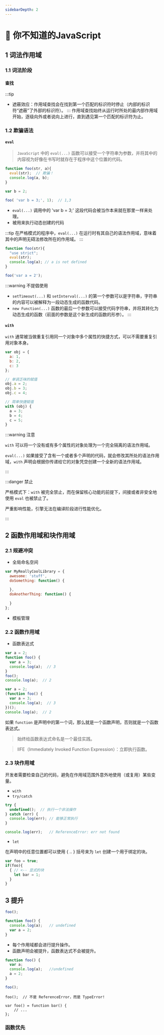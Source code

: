 ```yaml
---
sidebarDepth: 2
---
```

# 🍭 你不知道的JavaScript
## 1 词法作用域
### 1.1 词法阶段
#### 查找
:::tip
- 遮蔽效应：作用域查找会在找到第一个匹配的标识符时停止（内部的标识符“遮蔽”了外部的标识符）。
:::
作用域查找始终从运行时所处的最内部作用域开始，逐级向外或者说向上进行，直到遇见第一个匹配的标识符为止。
### 1.2 欺骗语法
#### `eval`
> `JavaScript` 中的 `eval(...)` 函数可以接受一个字符串为参数，并将其中的内容视为好像在书写时就存在于程序中这个位置的代码。

```js
function foo(str, a){
  eval(str);  // 欺骗！
  console.log(a, b);
}

var b = 2;

foo( 'var b = 3;', 1);  // 1,3
```
- `eval(...)` 调用中的 'var b = 3;' 这段代码会被当作本来就在那里一样来处理。
- 被用来执行动态创建的代码

:::tip
在严格模式的程序中，`eval(...)` 在运行时有其自己的语法作用域，意味着其中的声明无碍法修改所在的作用域。
:::

```js
function foo(str){
  "use strict";
  eval(str);
  console.log(a); // a is not defined
}

foo('var a = 2');
```

:::warning 不提倡使用
- `setTimeout(...)` 和 `setInterval(...)` 的第一个参数可以是字符串，字符串的内容可以被解释为一段动态生成的函数代码。
- `new Function(...)` 函数的最后一个参数可以接受代码字符串，并将其转化为动态生成的函数（前面的参数是这个新生成的函数的形参）。
:::

#### `with`

`with` 通常被当做重复引用同一个对象中多个属性的快捷方式，可以不需要重复引用对象本身。

```js
var obj = {
  a: 1,
  b: 2,
  c: 3
};

// 单调乏味的赋值
obj.a = 2;
obj.b = 3;
obj.c = 4;

// 简单快捷赋值
with (obj) {
  a = 3;
  b = 4;
  c = 5;
}
```

:::warning 注意

`with` 可以将一个没有或有多个属性的对象处理为一个完全隔离的语法作用域。



`eval(...)` 如果接受了含有一个或者多个声明的代码，就会修改其所处的语法作用域，`with` 声明会根据你传递给它的对象凭空创建一个全新的语法作用域。

:::

:::danger 禁止

严格模式下：`with` 被完全禁止，而在保留核心功能的前提下，间接或者非安全地使用 `eval` 也被禁止了。



严重影响性能，引擎无法在编译阶段进行性能优化。

:::

## 2 函数作用域和块作用域

### 2.1 规避冲突

- 全局命名空间

```js
var MyReallyCoolLibrary = {
  awesome: 'stuff',
  doSomething: function() {
    
  },
  doAnotherThing: function() {
    
  }
};
```

- 模板管理

### 2.2 函数作用域

- 函数表达式

```js
var a = 2;
function foo() {
  var a = 3;
  console.log(a);  // 3
}
foo();
console.log(a);  // 2
```

```js
var a = 2;
(function foo() {
  var a = 3;
  console.log(a);  // 3
})();
console.log(a);  // 2
```

如果 `function` 是声明中的第一个词，那么就是一个函数声明，否则就是一个函数表达式。

> 始终给函数表达式命名是一个最佳实践。

> IIFE（Immediately Invoked Function Expression）：立即执行函数。

### 2.3 块作用域

开发者需要检查自己的代码，避免在作用域范围外意外地使用（或复用）某些变量。

- `with`
- `try/catch`

```js
try {
  undefined();	// 执行一个非法操作
} catch (err) {
  console.log(err);	// 能够正常执行
}

console.log(err);	// ReferenceError: err not found
```

- `let`

在声明中的任意位置都可以使用 { .. } 括号来为 `let` 创建一个用于绑定的块。

```js
var foo = true;
if(foo){
  {	// <-- 显式的块
    let bar = 1;
  }
}
```

## 3 提升

```js
foo();

function foo() {
  console.log(a);	// undefined
  var a = 2;
}
```

- 每个作用域都会进行提升操作。
- 函数声明会被提升，函数表达式不会被提升。

```js
function foo() {
  var a;
  console.log(a);	//undefined
  a = 2;
}

foo();
```

```
foo();	// 不是 ReferenceError，而是 TypeError!

var foo() = function bar() {
	// ...
};
```

### 函数优先

